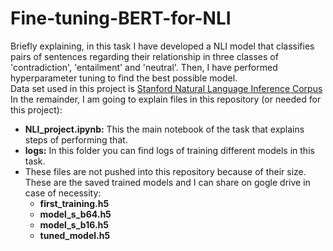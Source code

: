 # Fine-tuning-BERT-for-NLI
Briefly explaining, in this task I have developed a NLI model that classifies pairs of sentences regarding their relationship in three classes of 'contradiction', 'entailment' and 'neutral'. Then, I have performed hyperparameter tuning to find the best possible model.  
Data set used in this project is [Stanford Natural Language Inference Corpus](https://nlp.stanford.edu/projects/snli/)
In the remainder, I am going to explain files in this repository (or needed for this project):
* **NLI_project.ipynb:** This the main notebook of the task that explains steps of performing that.
* **logs:** In this folder you can find logs of training different models in this task.
* These files are not pushed into this repository because of their size. These are the saved trained models and I can share on gogle drive in case of necessity:
  * **first_training.h5**
  * **model_s_b64.h5**
  * **model_s_b16.h5**
  * **tuned_model.h5**
